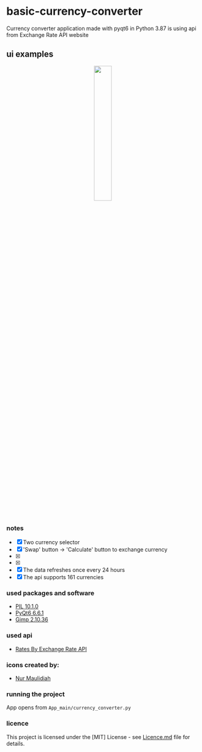# basic-currency-converter
Currency converter application made with pyqt6 in Python 3.87 is using api
from Exchange Rate API website


## ui examples
<p align="middle">
  <img src="" width="30%"/>

</p>

### notes
- [x] Two currency selector
- [x] 'Swap' button -> 'Calculate' button to exchange currency
- [x] 
- [x] 
- [x] The data refreshes once every 24 hours
- [x] The api supports 161 currencies

### used packages and software
- [PIL 10.1.0](https://python-pillow.org/)
- [PyQt6 6.6.1](https://www.riverbankcomputing.com/software/pyqt/)
- [Gimp 2.10.36](https://www.gimp.org/)

### used api
- [Rates By Exchange Rate API](https://www.exchangerate-api.com)

### icons created by:
- [Nur Maulidiah ](https://www.vecteezy.com/vector-art/833689-round-country-flags-icon-set)


### running the project
App opens from `App_main/currency_converter.py`

### licence
This project is licensed under the [MIT] License - see [Licence.md](LICENSE)
file for details.